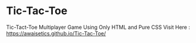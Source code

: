# Tic-Tac-Toe
Tic-Tact-Toe Multiplayer Game Using Only HTML and Pure CSS
Visit Here : https://awaisetics.github.io/Tic-Tac-Toe/
